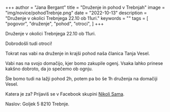 +++
author = "Jana Bergant"
title = "Druženje in pohod v Trebnjah"
image = "img/novice/pohodTrebnje.png"
date = "2022-10-13"
description = "Druženje v okolici Trebnjega 22.10 ob 11uri."
keywords = ""
tags = [
    "pogovor",
    "druženje",
    "pohod",
    "otroci",
]
+++

Druženje v okolici Trebnjega 22.10 ob 11uri.

Dobrodošli tudi otroci!

Tokrat nas vabi na druženje in krajši pohod naša članica Tanja Vesel.

Vabi nas na svojo domačijo, kjer bomo zakupile ogenj. Vsaka lahko prinese kakšno dobroto, da jo spečemo ob ognju.

Šle bomo tudi na lažji pohod 2h, potem pa bo še 1h druženja na domačiji Vesel.

Katera je za? Prijaviš se v Facebook skupini [Nikoli Sama](https://www.facebook.com/groups/467001988199005).

Naslov: Goljek 5 8210 Trebnje.






